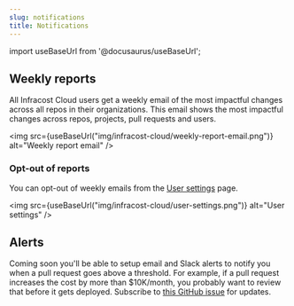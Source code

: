```yaml
---
slug: notifications
title: Notifications
---
```


import useBaseUrl from '@docusaurus/useBaseUrl';

## Weekly reports

All Infracost Cloud users get a weekly email of the most impactful changes across all repos in their organizations. This email shows the most impactful changes across repos, projects, pull requests and users. 

<img src={useBaseUrl("img/infracost-cloud/weekly-report-email.png")} alt="Weekly report email" />

### Opt-out of reports

You can opt-out of weekly emails from the [User settings](https://dashboard.infracost.io/user/settings) page.

<img src={useBaseUrl("img/infracost-cloud/user-settings.png")} alt="User settings" />

## Alerts

Coming soon you'll be able to setup email and Slack alerts to notify you when a pull request goes above a threshold. For example, if a pull request increases the cost by more than $10K/month, you probably want to review that before it gets deployed. Subscribe to [this GitHub issue](https://github.com/infracost/infracost/issues/1727) for updates.
